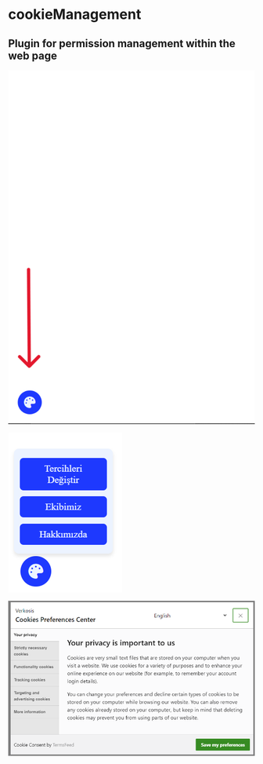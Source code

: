 # cookieManagement
Plugin for permission management within the web page
---------------------------------------------------------------
![webpage](https://github.com/yasinciftcii/cookieManagement/blob/main/img/webpage.png)

![icon](https://github.com/yasinciftcii/cookieManagement/blob/main/img/change.png)

![preference](https://github.com/yasinciftcii/cookieManagement/blob/main/img/preference.png)
